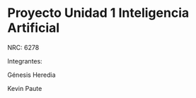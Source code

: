 # Proyecto Unidad 1 Inteligencia Artificial
NRC: 6278

Integrantes:

  Génesis Heredia
  
  Kevin Paute
  
  

